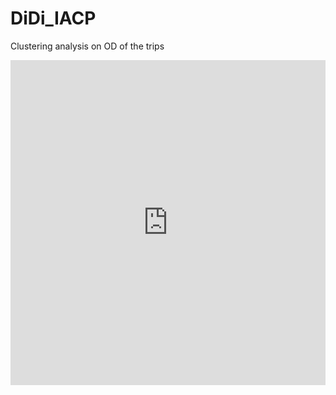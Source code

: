 # DiDi_IACP

Clustering analysis on OD of the trips
<iframe width="100%" height="520" frameborder="0" src="https://yangj90.cartodb.com/viz/038345be-29b4-11e6-b1a1-0e787de82d45/embed_map" allowfullscreen webkitallowfullscreen mozallowfullscreen oallowfullscreen msallowfullscreen></iframe>
